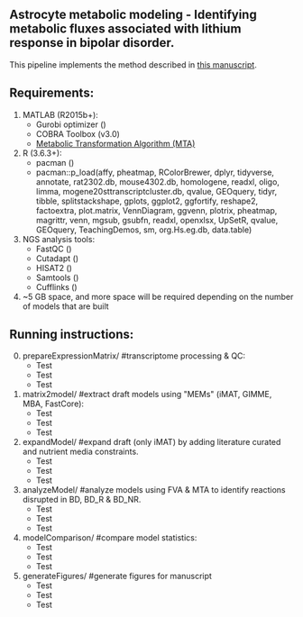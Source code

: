 ## Astrocyte metabolic modeling - Identifying metabolic fluxes associated with lithium response in bipolar disorder.
This pipeline implements the method described in [this manuscript](https://anin90.github.io/).

## Requirements:
1. MATLAB (R2015b+):
   * Gurobi optimizer ()
   * COBRA Toolbox (v3.0)
   * [Metabolic Transformation Algorithm (MTA)](https://github.com/ImNotaGit/MTA)
2. R (3.6.3+):
   * pacman ()
   * pacman::p_load(affy, pheatmap, RColorBrewer, dplyr, tidyverse, annotate, rat2302.db, mouse4302.db, homologene, 
							readxl, oligo, limma, mogene20sttranscriptcluster.db, qvalue, GEOquery, tidyr, tibble, splitstackshape, gplots, 
							ggplot2, ggfortify, reshape2, factoextra, plot.matrix, VennDiagram, ggvenn, plotrix, pheatmap, magrittr, venn, 
							mgsub, gsubfn, readxl, openxlsx, UpSetR, qvalue, GEOquery, TeachingDemos, sm, org.Hs.eg.db, data.table)
4. NGS analysis tools: 
   * FastQC ()
   * Cutadapt ()
   * HISAT2 ()
   * Samtools ()
   * Cufflinks ()
5. ~5 GB space, and more space will be required depending on the number of models that are built

## Running instructions:
0. prepareExpressionMatrix/ #transcriptome processing & QC:
   * Test
   * Test
   * Test
1. matrix2model/ #extract draft models using "MEMs" (iMAT, GIMME, MBA, FastCore):
   * Test
   * Test
   * Test
2. expandModel/ #expand draft (only iMAT) by adding literature curated and nutrient media constraints.
   * Test
   * Test
   * Test
3. analyzeModel/ #analyze models using FVA & MTA to identify reactions disrupted in BD, BD_R & BD_NR.
   * Test
   * Test
   * Test
4. modelComparison/ #compare model statistics:
   * Test
   * Test
   * Test
5. generateFigures/ #generate figures for manuscript
   * Test
   * Test
   * Test
